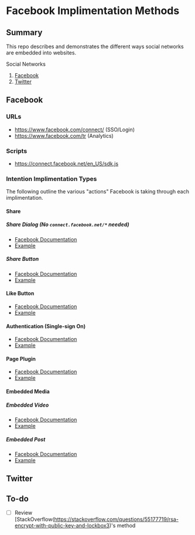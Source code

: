 # Facebook Implimentation Methods

## Summary

This repo describes and demonstrates the different ways social networks are embedded into websites.

Social Networks

1. [Facebook](#facebook)
2. [Twitter](#twitter)

## Facebook

### URLs

+ https://www.facebook.com/connect/ (SSO/Login)
+ https://www.facebook.com/tr (Analytics)

### Scripts

+ https://connect.facebook.net/en_US/sdk.js

### Intention Implimentation Types

The following outline the various "actions" Facebook is taking through each implimentation.

#### Share

##### Share Dialog (No `connect.facebook.net/*`  needed)

+ [Facebook Documentation](https://developers.facebook.com/docs/sharing/reference/share-dialog)
+ [Example](/social-examples/facebook/share-dialog)

##### Share Button

+ [Facebook Documentation](https://developers.facebook.com/docs/plugins/share-button)
+ [Example](/social-examples/facebook/share-button)

#### Like Button

+ [Facebook Documentation](https://developers.facebook.com/docs/plugins/like-button)
+ [Example](/social-examples/facebook/like-button)

#### Authentication (Single-sign On)

+ [Facebook Documentation](https://developers.facebook.com/docs/facebook-login/)
+ [Example](/social-examples/facebook/login)

#### Page Plugin

+ [Facebook Documentation](https://developers.facebook.com/docs/plugins/page-plugin/)
+ [Example](/social-examples/facebook/page-plugin)

#### Embedded Media

##### Embedded Video

+ [Facebook Documentation](https://developers.facebook.com/docs/plugins/embedded-video-player/)
+ [Example](/social-examples/facebook/embedded-video)

##### Embedded Post

+ [Facebook Documentation](https://developers.facebook.com/docs/plugins/embedded-posts)
+ [Example](/social-examples/facebook/embedded-post)

<!-- #### Post

### Advertising

### Research/Survey -->

## Twitter

## To-do

- [ ] Review [StackOverflow(https://stackoverflow.com/questions/55177719/rsa-encrypt-with-public-key-and-lockbox3)'s method
